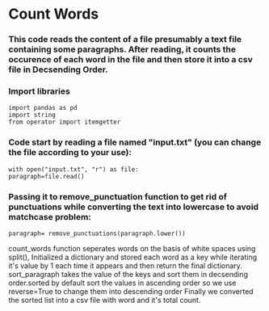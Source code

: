 # Count Words
### This code reads the content of a file presumably a text file containing some paragraphs. After reading, it counts the occurence of each word in the file and then store it into a csv file in Decsending Order.

### Import libraries

 
    import pandas as pd
    import string
    from operator import itemgetter

### Code start by reading a file named "input.txt" (you can change the file according to your use):
    with open("input.txt", "r") as file:
    paragraph=file.read()

### Passing it to remove_punctuation function to get rid of punctuations while converting the text into lowercase to avoid matchcase problem:
    paragraph= remove_punctuations(paragraph.lower())
    
count_words function seperates words on the basis of white spaces using split(), Initialized a dictionary and stored each word as a key while iterating it's value by 1 each time it appears and then return the final dictionary.
sort_paragraph takes the value of the keys and sort them in decsending order.sorted by default sort the values in ascending order so we use reverse=True to change them into descending order
Finally we converted the sorted list into a csv file with word and it's total count.

